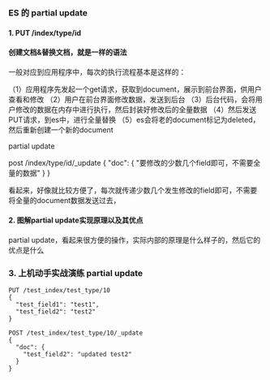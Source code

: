 ### ES 的 partial update

#### 1. PUT /index/type/id

#### 创建文档&替换文档，就是一样的语法

一般对应到应用程序中，每次的执行流程基本是这样的：

（1）应用程序先发起一个get请求，获取到document，展示到前台界面，供用户查看和修改
（2）用户在前台界面修改数据，发送到后台
（3）后台代码，会将用户修改的数据在内存中进行执行，然后封装好修改后的全量数据
（4）然后发送PUT请求，到es中，进行全量替换
（5）es会将老的document标记为deleted，然后重新创建一个新的document

partial update

post /index/type/id/_update 
{
   "doc": {
​      "要修改的少数几个field即可，不需要全量的数据"
   }
}

看起来，好像就比较方便了，每次就传递少数几个发生修改的field即可，不需要将全量的document数据发送过去，

#### 2.  图解partial update实现原理以及其优点

partial update，看起来很方便的操作，实际内部的原理是什么样子的，然后它的优点是什么



### 3.  上机动手实战演练 partial update

~~~
PUT /test_index/test_type/10
{
  "test_field1": "test1",
  "test_field2": "test2"
}

POST /test_index/test_type/10/_update
{
  "doc": {
    "test_field2": "updated test2"
  }
}
~~~






